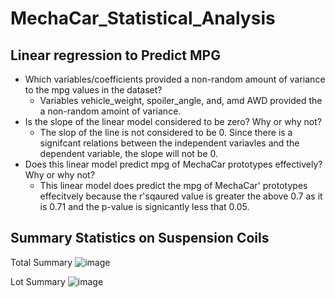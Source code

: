 # MechaCar_Statistical_Analysis

## Linear regression to Predict MPG
* Which variables/coefficients provided a non-random amount of variance to the mpg values in the dataset?
    *   Variables vehicle_weight, spoiler_angle, and, amd AWD provided the a non-random amoint of variance.
* Is the slope of the linear model considered to be zero? Why or why not?
    * The slop of the line is not considered to be 0. Since there is a signifcant relations between the independent variavles and the dependent variable, the slope will not be 0.
* Does this linear model predict mpg of MechaCar prototypes effectively? Why or why not?
    * This linear model does predict the mpg of MechaCar' prototypes effecitvely because the r'sqaured value is greater the above 0.7 as it is 0.71 and the p-value is signicantly less that 0.05.


## Summary Statistics on Suspension Coils

Total Summary
![image](https://user-images.githubusercontent.com/96553992/164757063-85fdbb83-3a2f-4c9d-b400-667c956b2f06.png)

Lot Summary 
![image](https://user-images.githubusercontent.com/96553992/164757197-17d22158-4b7c-4f32-b004-81a26d1fee40.png)
